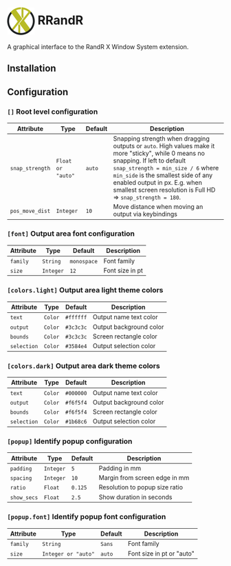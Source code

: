 # <img src="https://raw.githubusercontent.com/brofi/rrandr/master/rrandr/src/res/rrandr.svg" width="64" align="center"/> RRandR

A graphical interface to the RandR X Window System extension.

## Installation

## Configuration

[//]: # (<mark_config>)

### `[]` Root level configuration

| Attribute | Type | Default | Description |
|-|-|-|-|
| `snap_strength` | `Float or "auto"` | `auto` | Snapping strength when dragging outputs or `auto`. High values make it more "sticky", while 0 means no snapping. If left to default `snap_strength = min_size / 6` where `min_side` is the smallest side of any enabled output in px. E.g. when smallest screen resolution is Full HD => `snap_strength = 180`. |
| `pos_move_dist` | `Integer` | `10` | Move distance when moving an output via keybindings |

### `[font]` Output area font configuration

| Attribute | Type | Default | Description |
|-|-|-|-|
| `family` | `String` | `monospace` | Font family |
| `size` | `Integer` | `12` | Font size in pt |


### `[colors.light]` Output area light theme colors

| Attribute | Type | Default | Description |
|-|-|-|-|
| `text` | `Color` | `#ffffff` | Output name text color |
| `output` | `Color` | `#3c3c3c` | Output background color |
| `bounds` | `Color` | `#3c3c3c` | Screen rectangle color |
| `selection` | `Color` | `#3584e4` | Output selection color |

### `[colors.dark]` Output area dark theme colors

| Attribute | Type | Default | Description |
|-|-|-|-|
| `text` | `Color` | `#000000` | Output name text color |
| `output` | `Color` | `#f6f5f4` | Output background color |
| `bounds` | `Color` | `#f6f5f4` | Screen rectangle color |
| `selection` | `Color` | `#1b68c6` | Output selection color |

### `[popup]` Identify popup configuration

| Attribute | Type | Default | Description |
|-|-|-|-|
| `padding` | `Integer` | `5` | Padding in mm |
| `spacing` | `Integer` | `10` | Margin from screen edge in mm |
| `ratio` | `Float` | `0.125` | Resolution to popup size ratio |
| `show_secs` | `Float` | `2.5` | Show duration in seconds |

### `[popup.font]` Identify popup font configuration

| Attribute | Type | Default | Description |
|-|-|-|-|
| `family` | `String` | `Sans` | Font family |
| `size` | `Integer or "auto"` | `auto` | Font size in pt or "auto" |

[//]: # (</mark_config>)